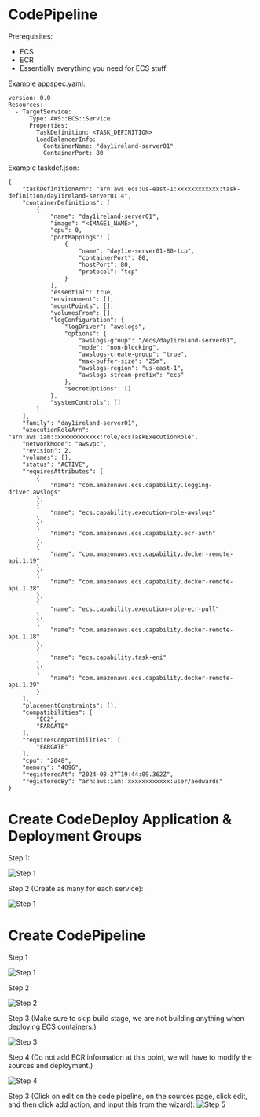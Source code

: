 # CodePipeline
Prerequisites:

- ECS
- ECR
- Essentially everything you need for ECS stuff.

Example appspec.yaml:
```
version: 0.0
Resources:
  - TargetService:
      Type: AWS::ECS::Service
      Properties:
        TaskDefinition: <TASK_DEFINITION>
        LoadBalancerInfo:
          ContainerName: "day1ireland-server01"
          ContainerPort: 80
```
Example taskdef.json:
```
{
    "taskDefinitionArn": "arn:aws:ecs:us-east-1:xxxxxxxxxxxx:task-definition/day1ireland-server01:4",
    "containerDefinitions": [
        {
            "name": "day1ireland-server01",
            "image": "<IMAGE1_NAME>",
            "cpu": 0,
            "portMappings": [
                {
                    "name": "day1ie-server01-80-tcp",
                    "containerPort": 80,
                    "hostPort": 80,
                    "protocol": "tcp"
                }
            ],
            "essential": true,
            "environment": [],
            "mountPoints": [],
            "volumesFrom": [],
            "logConfiguration": {
                "logDriver": "awslogs",
                "options": {
                    "awslogs-group": "/ecs/day1ireland-server01",
                    "mode": "non-blocking",
                    "awslogs-create-group": "true",
                    "max-buffer-size": "25m",
                    "awslogs-region": "us-east-1",
                    "awslogs-stream-prefix": "ecs"
                },
                "secretOptions": []
            },
            "systemControls": []
        }
    ],
    "family": "day1ireland-server01",
    "executionRoleArn": "arn:aws:iam::xxxxxxxxxxxx:role/ecsTaskExecutionRole",
    "networkMode": "awsvpc",
    "revision": 2,
    "volumes": [],
    "status": "ACTIVE",
    "requiresAttributes": [
        {
            "name": "com.amazonaws.ecs.capability.logging-driver.awslogs"
        },
        {
            "name": "ecs.capability.execution-role-awslogs"
        },
        {
            "name": "com.amazonaws.ecs.capability.ecr-auth"
        },
        {
            "name": "com.amazonaws.ecs.capability.docker-remote-api.1.19"
        },
        {
            "name": "com.amazonaws.ecs.capability.docker-remote-api.1.28"
        },
        {
            "name": "ecs.capability.execution-role-ecr-pull"
        },
        {
            "name": "com.amazonaws.ecs.capability.docker-remote-api.1.18"
        },
        {
            "name": "ecs.capability.task-eni"
        },
        {
            "name": "com.amazonaws.ecs.capability.docker-remote-api.1.29"
        }
    ],
    "placementConstraints": [],
    "compatibilities": [
        "EC2",
        "FARGATE"
    ],
    "requiresCompatibilities": [
        "FARGATE"
    ],
    "cpu": "2048",
    "memory": "4096",
    "registeredAt": "2024-08-27T19:44:09.362Z",
    "registeredBy": "arn:aws:iam::xxxxxxxxxxxx:user/aedwards"
}
```

# Create CodeDeploy Application & Deployment Groups
Step 1:

![Step 1](assets/CodeDeploy-step1.png)

Step 2 (Create as many for each service):

![Step 1](assets/CodeDeploy-step2.png)


# Create CodePipeline
Step 1

![Step 1](assets/CodePipeline-step1.png)

Step 2

![Step 2](assets/CodePipeline-step2.png)

Step 3 (Make sure to skip build stage, we are not building anything when deploying ECS containers.)

![Step 3](assets/CodePipeline-step3.png)

Step 4 (Do not add ECR information at this point, we will have to modify the sources and deployment.)

![Step 4](assets/CodePipeline-step4.png)

Step 3 (Click on edit on the code pipeline, on the sources page, click edit, and then click add action, and input this from the wizard):
![Step 5](assets/CodePipeline-step5.png)